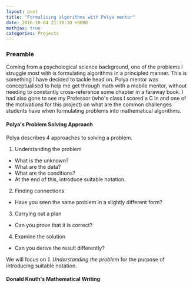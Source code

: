 ```yaml
---
layout: post
title: "Formalising algorithms with Polya mentor"
date: 2016-10-04 21:10:10 +0800
mathjax: true
categories: Projects
---
```


### Preamble
Coming from a psychological science background, one of the problems I
struggle most with is formulating algorithms in a principled manner.
This is something I have decided to tackle head on. Polya mentor was 
conceptualised to help me get through math with a mobile mentor, without 
needing to constantly cross-reference some chapter in a faraway book. I had 
also gone to see my Professor (who's class I scored a C in and one of the motivations
for this project) on what are the common challenges students have when formulating 
problems into mathematical algorithms.

#### Polya's Problem Solving Approach
Polya describes 4 approaches to solving a problem. 
1. Understanding the problem
- What is the unknown? 
- What are the data? 
- What are the conditions?  
- At the end of this, introduce suitable notation.

2. Finding connections 
- Have you seen the same problem in a slightly different form?

3. Carrying out a plan 
- Can you prove that it is correct?

4. Examine the solution 
- Can you derive the result differently?

We will focus on *1. Understanding the problem* for the purpose of introducing suitable notation.

#### Donald Knuth's Mathematical Writing

